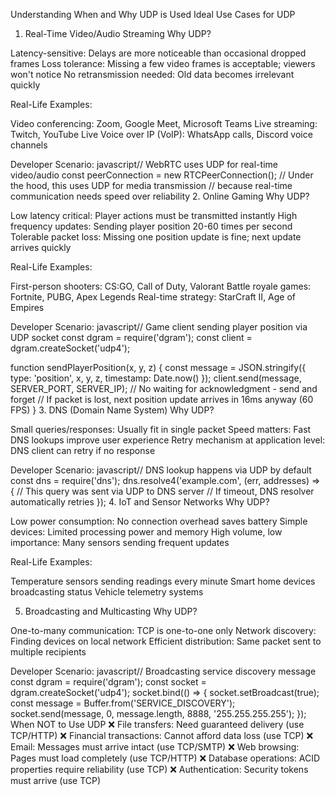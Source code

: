 Understanding When and Why UDP is Used
Ideal Use Cases for UDP
1. Real-Time Video/Audio Streaming
Why UDP?

Latency-sensitive: Delays are more noticeable than occasional dropped frames
Loss tolerance: Missing a few video frames is acceptable; viewers won't notice
No retransmission needed: Old data becomes irrelevant quickly

Real-Life Examples:

Video conferencing: Zoom, Google Meet, Microsoft Teams
Live streaming: Twitch, YouTube Live
Voice over IP (VoIP): WhatsApp calls, Discord voice channels

Developer Scenario:
javascript// WebRTC uses UDP for real-time video/audio
const peerConnection = new RTCPeerConnection();
// Under the hood, this uses UDP for media transmission
// because real-time communication needs speed over reliability
2. Online Gaming
Why UDP?

Low latency critical: Player actions must be transmitted instantly
High frequency updates: Sending player position 20-60 times per second
Tolerable packet loss: Missing one position update is fine; next update arrives quickly

Real-Life Examples:

First-person shooters: CS:GO, Call of Duty, Valorant
Battle royale games: Fortnite, PUBG, Apex Legends
Real-time strategy: StarCraft II, Age of Empires

Developer Scenario:
javascript// Game client sending player position via UDP socket
const dgram = require('dgram');
const client = dgram.createSocket('udp4');

function sendPlayerPosition(x, y, z) {
  const message = JSON.stringify({ type: 'position', x, y, z, timestamp: Date.now() });
  client.send(message, SERVER_PORT, SERVER_IP);
  // No waiting for acknowledgment - send and forget
  // If packet is lost, next position update arrives in 16ms anyway (60 FPS)
}
3. DNS (Domain Name System)
Why UDP?

Small queries/responses: Usually fit in single packet
Speed matters: Fast DNS lookups improve user experience
Retry mechanism at application level: DNS client can retry if no response

Developer Scenario:
javascript// DNS lookup happens via UDP by default
const dns = require('dns');
dns.resolve4('example.com', (err, addresses) => {
  // This query was sent via UDP to DNS server
  // If timeout, DNS resolver automatically retries
});
4. IoT and Sensor Networks
Why UDP?

Low power consumption: No connection overhead saves battery
Simple devices: Limited processing power and memory
High volume, low importance: Many sensors sending frequent updates

Real-Life Examples:

Temperature sensors sending readings every minute
Smart home devices broadcasting status
Vehicle telemetry systems

5. Broadcasting and Multicasting
Why UDP?

One-to-many communication: TCP is one-to-one only
Network discovery: Finding devices on local network
Efficient distribution: Same packet sent to multiple recipients

Developer Scenario:
javascript// Broadcasting service discovery message
const dgram = require('dgram');
const socket = dgram.createSocket('udp4');
socket.bind(() => {
  socket.setBroadcast(true);
  const message = Buffer.from('SERVICE_DISCOVERY');
  socket.send(message, 0, message.length, 8888, '255.255.255.255');
});
When NOT to Use UDP
❌ File transfers: Need guaranteed delivery (use TCP/HTTP)
❌ Financial transactions: Cannot afford data loss (use TCP)
❌ Email: Messages must arrive intact (use TCP/SMTP)
❌ Web browsing: Pages must load completely (use TCP/HTTP)
❌ Database operations: ACID properties require reliability (use TCP)
❌ Authentication: Security tokens must arrive (use TCP)